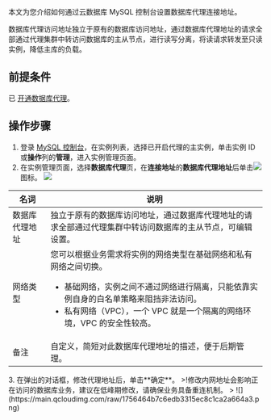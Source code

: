 
本文为您介绍如何通过云数据库 MySQL 控制台设置数据库代理连接地址。

数据库代理访问地址独立于原有的数据库访问地址，通过数据库代理地址的请求全部通过代理集群中转访问数据库的主从节点，进行读写分离，将读请求转发至只读实例，降低主库的负载。

## 前提条件
已 [开通数据库代理](https://cloud.tencent.com/document/product/236/54653)。

## 操作步骤
1. 登录 [MySQL 控制台](https://console.cloud.tencent.com/cdb)，在实例列表，选择已开启代理的主实例，单击实例 ID 或**操作**列的**管理**，进入实例管理页面。
2. 在实例管理页面，选择**数据库代理**页，在**连接地址**的**数据库代理地址**后单击<img src="https://main.qcloudimg.com/raw/be716b5360d5256a9d5e816e29872ec1.png"  style="margin:0;">图标。
![](https://qcloudimg.tencent-cloud.cn/raw/3f6afa5299484ffa3e4cf9d203db6276.png)
<table>
<thead><tr><th width=15%>名词</th><th>说明</th></tr></thead>
<tbody><tr>
<td>数据库代理地址</td>
<td>独立于原有的数据库访问地址，通过数据库代理地址的请求全部通过代理集群中转访问数据库的主从节点，可编辑设置。</td></tr>
<tr>
<td>网络类型</td>
<td>您可以根据业务需求将实例的网络类型在基础网络和私有网络之间切换。<ul><li>基础网络，实例之间不通过网络进行隔离，只能依靠实例自身的白名单策略来阻挡非法访问。</li><li>私有网络（VPC），一个 VPC 就是一个隔离的网络环境，VPC 的安全性较高。</li></ul></td></tr>
<tr>
<td>备注</td>
<td>自定义，简短对此数据库代理地址的描述，便于后期管理。</td></tr>
</tbody></table>
3. 在弹出的对话框，修改代理地址后，单击**确定**。
>!修改内网地址会影响正在访问的数据库业务，建议在低峰期修改，请确保业务具备重连机制。
>
![](https://main.qcloudimg.com/raw/1756464b7c6edb3315ec8c1ca2a664a3.png)
